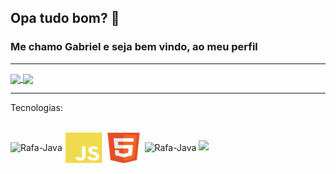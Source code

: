 ## Opa tudo bom? 👋
### Me chamo Gabriel e seja bem vindo, ao meu perfil

------

<a href="https://github.com/anuraghazra/github-readme-stats">
  <img height=175 align="center" src="https://github-readme-stats.vercel.app/api?username=gabriel-bezerra14&show_icons=true&theme=merko" />
</a>
<a href="https://github.com/anuraghazra/convoychat">
  <img height=150 align="center" src="https://github-readme-stats.vercel.app/api/top-langs?username=gabriel-bezerra14&layout=compact&langs_count=8&card_width=300&show_icons=true&theme=merko" />
</a>

------
Tecnologias:
<div style="display: inline_block"><br>
  <img align="center" alt="Rafa-Java" height="50" width="60" src="https://cdn.jsdelivr.net/gh/devicons/devicon@latest/icons/java/java-original-wordmark.svg">
  <img align="center" alt="Rafa-Js" height="50" width="60" src="https://raw.githubusercontent.com/devicons/devicon/master/icons/javascript/javascript-plain.svg">
  <img align="center" alt="Rafa-HTML" height="50" width="60" src="https://raw.githubusercontent.com/devicons/devicon/master/icons/html5/html5-original.svg">
  <img align="center" alt="Rafa-Java" height="50" width="60" src="https://cdn.jsdelivr.net/gh/devicons/devicon@latest/icons/postgresql/postgresql-original-wordmark.svg">
  <img src="https://cdn.jsdelivr.net/gh/devicons/devicon@latest/icons/grafana/grafana-original-wordmark.svg">
</div>
